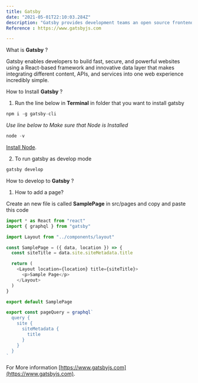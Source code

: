 ```yaml
---
title: Gatsby
date: "2021-05-01T22:10:03.284Z"
description: "Gatsby provides development teams an open source frontend framework for creating rich, optimized websites and a cloud platform for delivering them on a blazing fast edge network."
Reference : https://www.gatsbyjs.com

---
```


What is **Gatsby** ?

Gatsby enables developers to build fast, secure, and powerful websites using a React-based framework and innovative data layer that makes integrating different content, APIs, and services into one web experience incredibly simple.

How to Install **Gatsby** ?

1. Run the line below in **Terminal** in folder that you want to install gatsby
```js
npm i -g gatsby-cli
```
*Use line below to Make sure that Node is Installed*
```js
node -v 
```
[Install Node](https://nodejs.org/en/download/).

2. To run gatsby as develop mode
```js
gatsby develop
```

How to develop to **Gatsby** ?

1. How to add a page?

Create an new file is called **SamplePage** in src/pages and copy and paste this code
```js
import * as React from "react"
import { graphql } from "gatsby"

import Layout from "../components/layout"

const SamplePage = ({ data, location }) => {
  const siteTitle = data.site.siteMetadata.title

  return (
    <Layout location={location} title={siteTitle}>
      <p>Sample Page</p>
    </Layout>
  )
}

export default SamplePage

export const pageQuery = graphql`
  query {
    site {
      siteMetadata {
        title
      }
    }
  }
`
```

For More information
[https://www.gatsbyjs.com](https://www.gatsbyjs.com).
